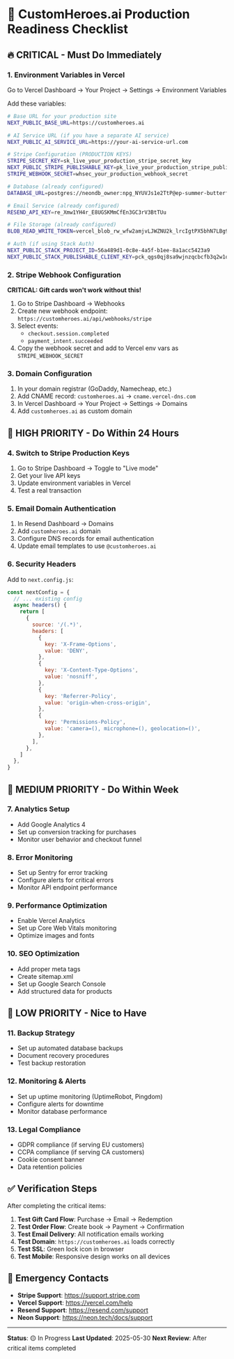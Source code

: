 # 🚀 CustomHeroes.ai Production Readiness Checklist

## 🔥 CRITICAL - Must Do Immediately

### 1. Environment Variables in Vercel
Go to Vercel Dashboard → Your Project → Settings → Environment Variables

Add these variables:

```bash
# Base URL for your production site
NEXT_PUBLIC_BASE_URL=https://customheroes.ai

# AI Service URL (if you have a separate AI service)
NEXT_PUBLIC_AI_SERVICE_URL=https://your-ai-service-url.com

# Stripe Configuration (PRODUCTION KEYS)
STRIPE_SECRET_KEY=sk_live_your_production_stripe_secret_key
NEXT_PUBLIC_STRIPE_PUBLISHABLE_KEY=pk_live_your_production_stripe_publishable_key
STRIPE_WEBHOOK_SECRET=whsec_your_production_webhook_secret

# Database (already configured)
DATABASE_URL=postgres://neondb_owner:npg_NYUVJs1e2TtP@ep-summer-butterfly-a4pjdku8-pooler.us-east-1.aws.neon.tech/neondb?sslmode=require

# Email Service (already configured)
RESEND_API_KEY=re_Xmw1YH4r_E8UGSKMmCfEn3GC3rV3BtTUu

# File Storage (already configured)
BLOB_READ_WRITE_TOKEN=vercel_blob_rw_wfw2amjvLJWZNU2k_lrcIgtPX5bhN7LBg9GyliIvruAolXj

# Auth (if using Stack Auth)
NEXT_PUBLIC_STACK_PROJECT_ID=56a489d1-0c8e-4a5f-b1ee-8a1acc5423a9
NEXT_PUBLIC_STACK_PUBLISHABLE_CLIENT_KEY=pck_qgs0qj8sa9wjnzqcbcfb3q2w1qzm9f5trsfv28phqjax0
```

### 2. Stripe Webhook Configuration
**CRITICAL: Gift cards won't work without this!**

1. Go to Stripe Dashboard → Webhooks
2. Create new webhook endpoint: `https://customheroes.ai/api/webhooks/stripe`
3. Select events:
   - `checkout.session.completed`
   - `payment_intent.succeeded`
4. Copy the webhook secret and add to Vercel env vars as `STRIPE_WEBHOOK_SECRET`

### 3. Domain Configuration
1. In your domain registrar (GoDaddy, Namecheap, etc.)
2. Add CNAME record: `customheroes.ai` → `cname.vercel-dns.com`
3. In Vercel Dashboard → Your Project → Settings → Domains
4. Add `customheroes.ai` as custom domain

## 🔶 HIGH PRIORITY - Do Within 24 Hours

### 4. Switch to Stripe Production Keys
1. Go to Stripe Dashboard → Toggle to "Live mode"
2. Get your live API keys
3. Update environment variables in Vercel
4. Test a real transaction

### 5. Email Domain Authentication
1. In Resend Dashboard → Domains
2. Add `customheroes.ai` domain
3. Configure DNS records for email authentication
4. Update email templates to use `@customheroes.ai`

### 6. Security Headers
Add to `next.config.js`:

```javascript
const nextConfig = {
  // ... existing config
  async headers() {
    return [
      {
        source: '/(.*)',
        headers: [
          {
            key: 'X-Frame-Options',
            value: 'DENY',
          },
          {
            key: 'X-Content-Type-Options',
            value: 'nosniff',
          },
          {
            key: 'Referrer-Policy',
            value: 'origin-when-cross-origin',
          },
          {
            key: 'Permissions-Policy',
            value: 'camera=(), microphone=(), geolocation=()',
          },
        ],
      },
    ]
  },
}
```

## 🔷 MEDIUM PRIORITY - Do Within Week

### 7. Analytics Setup
- Add Google Analytics 4
- Set up conversion tracking for purchases
- Monitor user behavior and checkout funnel

### 8. Error Monitoring
- Set up Sentry for error tracking
- Configure alerts for critical errors
- Monitor API endpoint performance

### 9. Performance Optimization
- Enable Vercel Analytics
- Set up Core Web Vitals monitoring
- Optimize images and fonts

### 10. SEO Optimization
- Add proper meta tags
- Create sitemap.xml
- Set up Google Search Console
- Add structured data for products

## 🔵 LOW PRIORITY - Nice to Have

### 11. Backup Strategy
- Set up automated database backups
- Document recovery procedures
- Test backup restoration

### 12. Monitoring & Alerts
- Set up uptime monitoring (UptimeRobot, Pingdom)
- Configure alerts for downtime
- Monitor database performance

### 13. Legal Compliance
- GDPR compliance (if serving EU customers)
- CCPA compliance (if serving CA customers)
- Cookie consent banner
- Data retention policies

## ✅ Verification Steps

After completing the critical items:

1. **Test Gift Card Flow**: Purchase → Email → Redemption
2. **Test Order Flow**: Create book → Payment → Confirmation
3. **Test Email Delivery**: All notification emails working
4. **Test Domain**: `https://customheroes.ai` loads correctly
5. **Test SSL**: Green lock icon in browser
6. **Test Mobile**: Responsive design works on all devices

## 🚨 Emergency Contacts

- **Stripe Support**: https://support.stripe.com
- **Vercel Support**: https://vercel.com/help
- **Resend Support**: https://resend.com/support
- **Neon Support**: https://neon.tech/docs/support

---

**Status**: 🟡 In Progress
**Last Updated**: 2025-05-30
**Next Review**: After critical items completed
